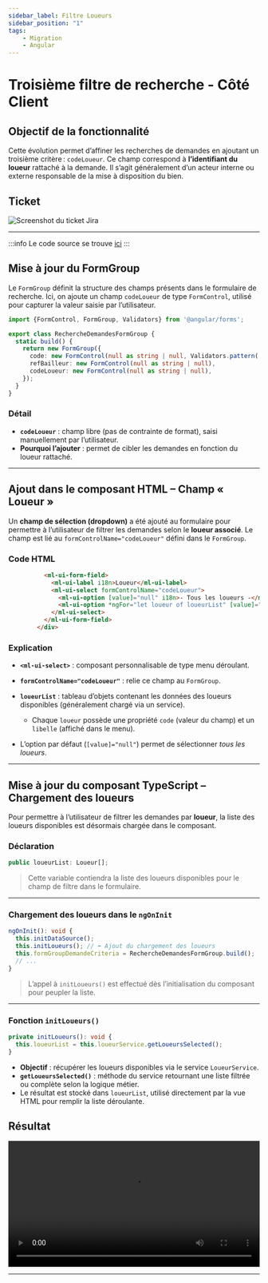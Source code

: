 ```yaml
---
sidebar_label: Filtre Loueurs
sidebar_position: "1"
tags: 
    - Migration
    - Angular
---
```

# Troisième filtre de recherche - Côté Client

## Objectif de la fonctionnalité

Cette évolution permet d’affiner les recherches de demandes en ajoutant un troisième critère : `codeLoueur`. Ce champ correspond à **l’identifiant du loueur** rattaché à la demande. Il s’agit généralement d’un acteur interne ou externe responsable de la mise à disposition du bien.

## Ticket

![Screenshot du ticket Jira](/img/recherche_demande/ticket_filtre_loueur.png)

---
:::info
Le code source se trouve [ici](../../../annexes/bout_de_code/Projet_recherche_demande/filtre_loueurs.md)
:::

## Mise à jour du FormGroup

Le `FormGroup` définit la structure des champs présents dans le formulaire de recherche. Ici, on ajoute un champ `codeLoueur` de type `FormControl`, utilisé pour capturer la valeur saisie par l’utilisateur.

``` typescript
import {FormControl, FormGroup, Validators} from '@angular/forms';

export class RechercheDemandesFormGroup {
  static build() {
    return new FormGroup({
      code: new FormControl(null as string | null, Validators.pattern('[a-zA-Z]?[0-9]{1,6}')), // ce pattern prends en compte une lettre (majuscule ou minuscule) ou non et ensuite jusqu'a 6 chiffres
      refBailleur: new FormControl(null as string | null),
      codeLoueur: new FormControl(null as string | null),
    });
  }
}
```

### Détail

* **`codeLoueur`** : champ libre (pas de contrainte de format), saisi manuellement par l’utilisateur.
* **Pourquoi l’ajouter** : permet de cibler les demandes en fonction du loueur rattaché.

---

## Ajout dans le composant HTML – Champ « Loueur »

Un **champ de sélection (dropdown)** a été ajouté au formulaire pour permettre à l’utilisateur de filtrer les demandes selon le **loueur associé**. Le champ est lié au `formControlName="codeLoueur"` défini dans le `FormGroup`.

### Code HTML

```html  <div class="uiu-1-5">
          <ml-ui-form-field>
            <ml-ui-label i18n>Loueur</ml-ui-label>
            <ml-ui-select formControlName="codeLoueur">
              <ml-ui-option [value]="null" i18n>- Tous les loueurs -</ml-ui-option>
              <ml-ui-option *ngFor="let loueur of loueurList" [value]="loueur.code">{{ loueur.libelle }}</ml-ui-option>
            </ml-ui-select>
          </ml-ui-form-field>
        </div>
```

### Explication

* **`<ml-ui-select>`** : composant personnalisable de type menu déroulant.
* **`formControlName="codeLoueur"`** : relie ce champ au `FormGroup`.
* **`loueurList`** : tableau d’objets contenant les données des loueurs disponibles (généralement chargé via un service).

  * Chaque `loueur` possède une propriété `code` (valeur du champ) et un `libelle` (affiché dans le menu).
* L’option par défaut (`[value]="null"`) permet de sélectionner *tous les loueurs*.

---

## Mise à jour du composant TypeScript – Chargement des loueurs

Pour permettre à l’utilisateur de filtrer les demandes par **loueur**, la liste des loueurs disponibles est désormais chargée dans le composant.

### Déclaration

```ts
public loueurList: Loueur[];
```

> Cette variable contiendra la liste des loueurs disponibles pour le champ de filtre dans le formulaire.

---

### Chargement des loueurs dans le `ngOnInit`

```ts
ngOnInit(): void {
  this.initDataSource();
  this.initLoueurs(); // ⬅️ Ajout du chargement des loueurs
  this.formGroupDemandeCriteria = RechercheDemandesFormGroup.build();
  // ...
}
```

> L’appel à `initLoueurs()` est effectué dès l’initialisation du composant pour peupler la liste.

---

### Fonction `initLoueurs()`

```ts
private initLoueurs(): void {
  this.loueurList = this.loueurService.getLoueursSelected();
}
```

* **Objectif** : récupérer les loueurs disponibles via le service `LoueurService`.
* **`getLoueursSelected()`** : méthode du service retournant une liste filtrée ou complète selon la logique métier.
* Le résultat est stocké dans `loueurList`, utilisé directement par la vue HTML pour remplir la liste déroulante.

## Résultat

<video controls width="100%">
  <source src="/videos/filtre_loueurs.mp4" type="video/mp4"/>
  Votre navigateur ne supporte pas la vidéo HTML5.
</video>

---
